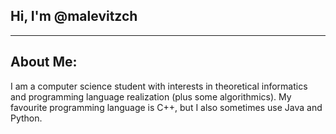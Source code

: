 ## Hi, I'm @malevitzch

----
## About Me:
I am a computer science student with interests in theoretical informatics and programming language realization (plus some algorithmics).
My favourite programming language is C++, but I also sometimes use Java and Python.

<!--
**malevitzch/malevitzch** is a ✨ _special_ ✨ repository because its `README.md` (this file) appears on your GitHub profile.

Here are some ideas to get you started:

- 🔭 I’m currently working on ...
- 🌱 I’m currently learning ...
- 👯 I’m looking to collaborate on ...
- 🤔 I’m looking for help with ...
- 💬 Ask me about ...
- 📫 How to reach me: ...
- 😄 Pronouns: ...
- ⚡ Fun fact: ...
-->
